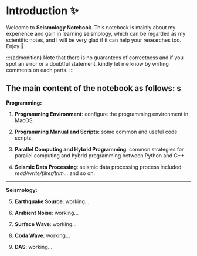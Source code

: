 # Introduction ✨

Welcome to **Seismology Notebook**. This notebook is mainly about my experience and gain in learning seismology, which can be regarded as my scientific notes, and I will be very glad if it can help your researches too. Enjoy 👋

:::{admonition}
Note that there is no guarantees of correctness and if you spot an error or a doubtful statement, kindly let me know by writing comments on each parts.
:::

The main content of the notebook as follows:
s
---
**Programming:**

1. **Programming Environment**: configure the programming environment in MacOS.

2. **Programming Manual and Scripts**: some common and useful code scripts.

3. **Parallel Computing and Hybrid Programming**: common strategies for parallel computing and hybrid programming between Python and C++.

4. **Seismic Data Processing**: seismic data processing process included *read/write/filter/trim...* and so on.

---
**Seismology:**

5. **Earthquake Source**: working...

6. **Ambient Noise**: working...

7. **Surface Wave**: working...

8. **Coda Wave**: working...

9. **DAS**: working...



<!-- ```{tableofcontents}
```

Here is my nifty citation {cite}`holdgraf_evidence_2014`.

```{bibliography}
``` -->